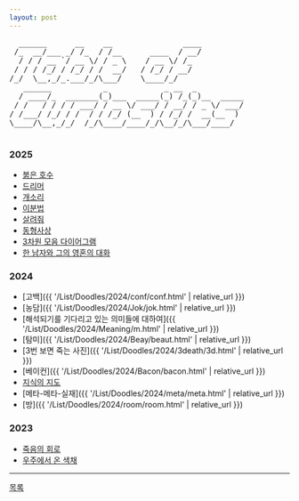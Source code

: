 ```yaml
---
layout: post
---
```


<div class="ascii-art-container">
  <pre class="ascii-art2">
  ______      __    __               ____         
 /_  __/___ _/ /_  / /__      ____  / __/         
  / / / __ `/ __ \/ / _ \    / __ \/ /_           
 / / / /_/ / /_/ / /  __/   / /_/ / __/           
/_/  \__,_/_.___/_/\___/    \____/_/              
   ______           _            _ __  _          
  / ____/_  _______(_)___  _____(_) /_(_)__  _____
 / /   / / / / ___/ / __ \/ ___/ / __/ / _ \/ ___/
/ /___/ /_/ / /  / / /_/ (__  ) / /_/ /  __(__  ) 
\____/\__,_/_/  /_/\____/____/_/\__/_/\___/____/  
  </pre>
</div>

### 2025
- [붉은 호수](./2025/0314/pond.html)
- [드리머](./2025/0303/dreamer.html)
- [개소리](./2025/0227/bull.html)
- [이분법](./2025/0224/dichotomy.html)
- [살려줘](./2025/0128/0128.html)
- [동형사상](./2025/0116/rosetta.html)
- [3차원 모음 다이어그램](./2025/0115/vowels.html)
- [한 남자와 그의 영혼의 대화](./2025/0113/duat.html)

### 2024
- [고백]({{ '/List/Doodles/2024/conf/conf.html' | relative_url }})
- [농담]({{ '/List/Doodles/2024/Jok/jok.html' | relative_url }})
- [해석되기를 기다리고 있는 의미들에 대하여]({{ '/List/Doodles/2024/Meaning/m.html' | relative_url }})
- [탐미]({{ '/List/Doodles/2024/Beay/beaut.html' | relative_url }})
- [3번 보면 죽는 사진]({{ '/List/Doodles/2024/3death/3d.html' | relative_url }})
- [베이컨]({{ '/List/Doodles/2024/Bacon/bacon.html' | relative_url }})
- [지식의 지도](./2024/map/map.html)
- [메타-메타-실재]({{ '/List/Doodles/2024/meta/meta.html' | relative_url }})
- [방]({{ '/List/Doodles/2024/room/room.html' | relative_url }})

### 2023
- [죽음의 회로](./2023/cd/cd.html)
- [우주에서 온 색채](./2023/color/color.html)


---


<div class="pagination">
  <a href="{{ '/List/list.html' | relative_url }}" class="prev-button">목록</a>
</div>